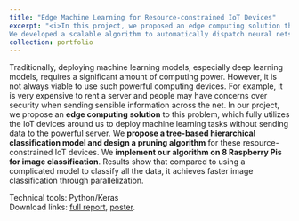 ```yaml
---
title: "Edge Machine Learning for Resource-constrained IoT Devices"
excerpt: "<i>In this project, we proposed an edge computing solution that enables distributed machine learning on resource constrained IoT devices. 
We developed a scalable algorithm to automatically dispatch neural nets to edge devices. The design was tested on Raspberry Pis for image classification tasks.</i><br/><img src='/images/projects_10701_pi.png'>"
collection: portfolio
---
```


Traditionally, deploying machine learning models, especially deep learning models, 
requires a significant amount of computing power. However, it is not always viable 
to use such powerful computing devices. For example, it is very expensive to rent 
a server and people may have concerns over security when sending sensible information 
across the net. In our project, we propose an **edge computing solution** to this problem, 
which fully utilizes the IoT devices around us to deploy machine learning tasks without 
sending data to the powerful server. We **propose a tree-based hierarchical classification 
model and design a pruning algorithm** for these resource-constrained IoT devices. We 
**implement our algorithm on 8 Raspberry Pis for image classification**. 
Results show that compared to using a complicated model to classify all the data, 
it achieves faster image classification through parallelization.

Technical tools: Python/Keras<br />
Download links: [full report](https://ycruan.github.io/files/10701_final_report.pdf), [poster](https://ycruan.github.io/files/10701_final_poster.pdf).